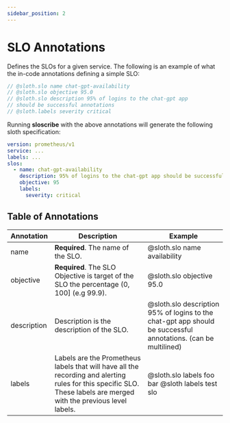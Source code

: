 ```yaml
---
sidebar_position: 2
---
```


# SLO Annotations

Defines the SLOs for a given service. The following is an example of what the in-code annotations defining a simple SLO:

```go
// @sloth.slo name chat-gpt-availability
// @sloth.slo objective 95.0
// @sloth.slo description 95% of logins to the chat-gpt app
// should be successful annotations
// @sloth.labels severity critical
```

Running **sloscribe** with the above annotations will generate the following sloth specification:

```yaml
version: prometheus/v1
service: ...
labels: ...
slos:
  - name: chat-gpt-availability
    description: 95% of logins to the chat-gpt app should be successful.
    objective: 95
    labels:
      severity: critical
```

## Table of Annotations
| Annotation  | Description                                                                                                                                                         | Example                                                                                                        |
|-------------|---------------------------------------------------------------------------------------------------------------------------------------------------------------------|----------------------------------------------------------------------------------------------------------------|
| name        | **Required**. The name of the SLO.                                                                                                                                  | @sloth.slo name availability                                                                                   |
| objective   | **Required**. The SLO Objective is target of the SLO the percentage (0, 100] (e.g 99.9).                                                                            | @sloth.slo objective 95.0                                                                                      |
| description | Description is the description of the SLO.                                                                                                                          | @sloth.slo description 95% of logins to the chat-gpt app should be successful annotations. (can be multilined) |
| labels      | Labels are the Prometheus labels that will have all the recording and alerting rules for this specific SLO. These labels are merged with the previous level labels. | @sloth.slo labels foo bar @sloth labels test slo                                                               |

